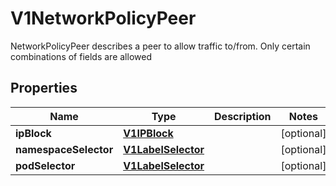 

# V1NetworkPolicyPeer

NetworkPolicyPeer describes a peer to allow traffic to/from. Only certain combinations of fields are allowed
## Properties

Name | Type | Description | Notes
------------ | ------------- | ------------- | -------------
**ipBlock** | [**V1IPBlock**](V1IPBlock.md) |  |  [optional]
**namespaceSelector** | [**V1LabelSelector**](V1LabelSelector.md) |  |  [optional]
**podSelector** | [**V1LabelSelector**](V1LabelSelector.md) |  |  [optional]



